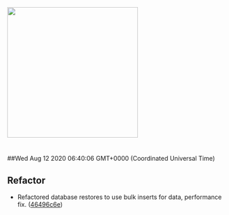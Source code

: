 <img width="300px" src="https://sickrage.ca/img/logo-stacked.png" />

# 

##Wed Aug 12 2020 06:40:06 GMT+0000 (Coordinated Universal Time)


## Refactor
  - Refactored database restores to use bulk inserts for data, performance fix.
  ([46496c6e](https://gitlab-ci-token:4JwHNt4LFVtnN1Lg8Voj@git.sickrage.ca/SiCKRAGE/sickrage/commit/46496c6e35b617bd91eede4de163e82ee110d0d4))





